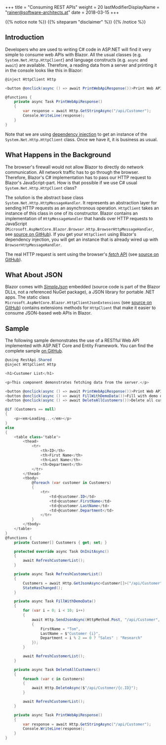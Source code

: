 +++
title = "Consuming REST APIs"
weight = 20
lastModifierDisplayName = "rainer@software-architects.at"
date = 2018-03-15
+++

{{% notice note %}}
{{% siteparam "disclaimer" %}}
{{% /notice %}}

## Introduction

Developers who are used to writing C# code in ASP.NET will find it very simple to consume web APIs with Blazor. All the usual classes (e.g. `System.Net.Http.HttpClient`) and language constructs (e.g. `async` and `await`) are available. Therefore, a reading data from a server and printing it in the console looks like this in Blazor:

```cs
@inject HttpClient Http

<button @onclick(async () => await PrintWebApiResponse())>Print Web API Response</button>

@functions {
    private async Task PrintWebApiResponse()
    {
        var response = await Http.GetStringAsync("/api/Customer");
        Console.WriteLine(response);
    }
}
```

Note that we are using [dependency injection](dependency-injection) to get an instance of the `System.Net.Http.HttpClient` class. Once we have it, it is business as usual.

## What Happens in the Background

The browser's firewall would not allow Blazor to directly do network communication. All network traffic has to go through the browser. Therefore, Blazor's C# implementation has to pass our HTTP request to Blazor's JavaScript-part. How is that possible if we use C# usual `System.Net.Http.HttpClient` class?

The solution is the abstract base class `System.Net.Http.HttpMessageHandler`. It represents an abstraction layer for sending HTTP requests as an asynchronous operation. `HttpClient` takes an instance of this class in one of its constructor. Blazor contains an implementation of `HttpMessageHandler` that hands over HTTP requests to JavaScript (`Microsoft.AspNetCore.Blazor.Browser.Http.BrowserHttpMessageHandler`, see [source on GitHub](https://github.com/aspnet/Blazor/blob/dev/src/Microsoft.AspNetCore.Blazor.Browser/Http/BrowserHttpMessageHandler.cs)). If you get your `HttpClient` using Blazor's dependency injection, you will get an instance that is already wired up with `BrowserHttpMessageHandler`.

The real HTTP request is sent using the browser's [*fetch* API](https://developer.mozilla.org/en-US/docs/Web/API/WindowOrWorkerGlobalScope/fetch) (see [source on GitHub](https://github.com/aspnet/Blazor/blob/dev/src/Microsoft.AspNetCore.Blazor.Browser.JS/src/Services/Http.ts)).

## What About JSON

Blazor comes with [*SimpleJson*](https://github.com/facebook-csharp-sdk/simple-json) embedded (source code is part of the Blazor DLLs, not a referenced NuGet package), a JSON library for portable .NET apps. The static class `Microsoft.AspNetCore.Blazor.HttpClientJsonExtensions` (see [source on GitHub](https://github.com/aspnet/Blazor/blob/dev/src/Microsoft.AspNetCore.Blazor/Json/HttpClientJsonExtensions.cs)) contains extensions methods for `HttpClient` that make it easier to consume JSON-based web APIs in Blazor.

## Sample

The following sample demonstrates the use of a RESTful Web API implemented with ASP.NET Core and Entity Framework. You can find the complete sample [on GitHub](https://github.com/software-architects/learn-blazor/tree/master/samples/RestApi).

```cs
@using RestApi.Shared
@inject HttpClient Http

<h1>Customer List</h1>

<p>This component demonstrates fetching data from the server.</p>

<button @onclick(async () => await PrintWebApiResponse())>Print Web API Response</button>
<button @onclick(async () => await FillWithDemoData())>Fill with demo data</button>
<button @onclick(async () => await DeleteAllCustomers())>Delete all customers</button>

@if (Customers == null)
{
    <p><em>Loading...</em></p>
}
else
{
    <table class='table'>
        <thead>
            <tr>
                <th>ID</th>
                <th>First Name</th>
                <th>Last Name</th>
                <th>Department</th>
            </tr>
        </thead>
        <tbody>
            @foreach (var customer in Customers)
            {
                <tr>
                    <td>@customer.ID</td>
                    <td>@customer.FirstName</td>
                    <td>@customer.LastName</td>
                    <td>@customer.Department</td>
                </tr>
            }
        </tbody>
    </table>
}
@functions {
    private Customer[] Customers { get; set; }

    protected override async Task OnInitAsync()
    {
        await RefreshCustomerList();
    }

    private async Task RefreshCustomerList()
    {
        Customers = await Http.GetJsonAsync<Customer[]>("/api/Customer");
        StateHasChanged();
    }

    private async Task FillWithDemoData()
    {
        for (var i = 0; i < 10; i++)
        {
            await Http.SendJsonAsync(HttpMethod.Post, "/api/Customer", new Customer
            {
                FirstName = "Tom",
                LastName = $"Customer {i}",
                Department = i % 2 == 0 ? "Sales" : "Research"
            });
        }

        await RefreshCustomerList();
    }

    private async Task DeleteAllCustomers()
    {
        foreach (var c in Customers)
        {
            await Http.DeleteAsync($"/api/Customer/{c.ID}");
        }

        await RefreshCustomerList();
    }

    private async Task PrintWebApiResponse()
    {
        var response = await Http.GetStringAsync("/api/Customer");
        Console.WriteLine(response);
    }
}
```

